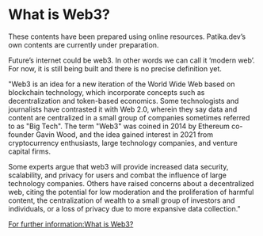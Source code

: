 # What is Web3?

These contents have been prepared using online resources. Patika.dev’s own contents are currently under preparation.

Future’s internet could be web3. In other words we can call it ‘modern web’. For now, it is still being built and there is no precise definition yet.

"Web3 is an idea for a new iteration of the World Wide Web based on blockchain technology, which incorporate concepts such as decentralization and token-based economics. Some technologists and journalists have contrasted it with Web 2.0, wherein they say data and content are centralized in a small group of companies sometimes referred to as "Big Tech". The term "Web3" was coined in 2014 by Ethereum co-founder Gavin Wood, and the idea gained interest in 2021 from cryptocurrency enthusiasts, large technology companies, and venture capital firms.

Some experts argue that web3 will provide increased data security, scalability, and privacy for users and combat the influence of large technology companies. Others have raised concerns about a decentralized web, citing the potential for low moderation and the proliferation of harmful content, the centralization of wealth to a small group of investors and individuals, or a loss of privacy due to more expansive data collection."

[For further information:What is Web3?](https://en.wikipedia.org/wiki/Web3)
